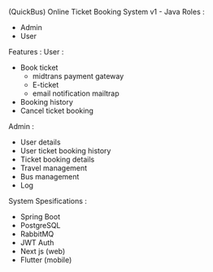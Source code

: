 (QuickBus) Online Ticket Booking System v1 - Java
Roles : 
- Admin
- User

Features :
User : 
 - Book ticket
	- midtrans payment gateway
	- E-ticket
	- email notification mailtrap
 - Booking history
 - Cancel ticket booking

Admin :
 - User details
 - User ticket booking history
 - Ticket booking details
 - Travel management
 - Bus management
 - Log

System Spesifications : 
 - Spring Boot
 - PostgreSQL
 - RabbitMQ
 - JWT Auth
 - Next js (web)
 - Flutter (mobile)
